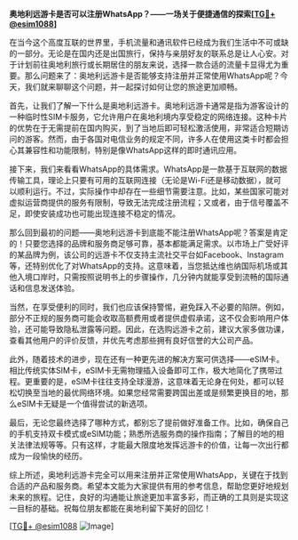 **奥地利远游卡是否可以注册WhatsApp？——一场关于便捷通信的探索[[TG💪+ @esim1088](https://t.me/s/esim1088)]**

在当今这个高度互联的世界里，手机流量和通讯软件已经成为我们生活中不可或缺的一部分。无论是在国内还是出国旅行，保持与亲朋好友的联系总是让人心安。对于计划前往奥地利旅行或长期居住的朋友来说，选择一款合适的流量卡显得尤为重要。那么问题来了：奥地利远游卡是否能够支持注册并正常使用WhatsApp呢？今天，我们就来聊聊这个问题，并一起探讨如何让您的旅途更加顺畅。

首先，让我们了解一下什么是奥地利远游卡。奥地利远游卡通常是指为游客设计的一种临时性SIM卡服务，它允许用户在奥地利境内享受稳定的网络连接。这种卡片的优势在于无需提前在国内购买，到了当地后即可轻松激活使用，非常适合短期访问的游客。然而，由于各国对电信业务的规定不同，许多人在使用这类卡时都会担心其兼容性和功能限制，特别是像WhatsApp这样的即时通讯应用。

接下来，我们来看看WhatsApp的具体需求。WhatsApp是一款基于互联网的数据传输工具，理论上只要有可用的互联网连接（无论是Wi-Fi还是移动数据），就可以顺利运行。不过，实际操作中却存在一些细节需要注意。比如，某些国家可能对虚拟运营商提供的服务有限制，导致无法完成注册流程；又或者，由于信号覆盖不足，即使安装成功也可能出现连接不稳定的情况。

那么回到最初的问题——奥地利远游卡到底能不能注册WhatsApp呢？答案是肯定的！只要您选择的品牌和服务商足够可靠，基本都能满足需求。以市场上广受好评的某品牌为例，该公司的远游卡不仅支持主流社交平台如Facebook、Instagram等，还特别优化了对WhatsApp的支持。这意味着，当您抵达维也纳国际机场或其他入境口岸时，只需按照说明书上的步骤操作，几分钟内就能享受到流畅的国际通话和信息发送体验。

当然，在享受便利的同时，我们也应该保持警惕，避免踩入不必要的陷阱。例如，部分不正规的服务商可能会收取高额费用或者提供虚假承诺，这不仅会影响用户体验，还可能导致隐私泄露等问题。因此，在选购远游卡之前，建议大家多做功课，查看其他用户的评价反馈，并优先考虑那些拥有良好信誉的大公司产品。

此外，随着技术的进步，现在还有一种更先进的解决方案可供选择——eSIM卡。相比传统实体SIM卡，eSIM卡无需物理插入设备即可工作，极大地简化了携带过程。更重要的是，eSIM卡往往支持全球漫游，这意味着无论身在何处，都可以轻松切换至当地的最优网络环境。如果您经常需要跨国出差或是频繁更换目的地，那么eSIM卡无疑是一个值得尝试的新选项。

最后，无论您最终选择了哪种方式，都别忘了提前做好准备工作。比如，确保自己的手机支持双卡模式或eSIM功能；熟悉所选服务商的操作指南；了解目的地的相关法律法规等等。只有这样，才能最大限度地发挥远游卡的价值，让每一次出行都成为一段愉快的经历。

综上所述，奥地利远游卡完全可以用来注册并正常使用WhatsApp，关键在于找到合适的产品和服务商。希望本文能为大家提供有用的参考信息，帮助您更好地规划未来的旅程。记住，良好的沟通能让旅途更加丰富多彩，而正确的工具则是实现这一目标的基础。祝每位朋友都能在奥地利留下美好的回忆！

[[TG💪+ @esim1088](https://t.me/s/esim1088) ![Image](https://i.postimg.cc/4NQfJmqS/Snipaste-2025-05-13-00-14-12.png)]